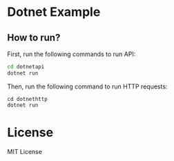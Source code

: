 # Dotnet Example

## How to run?

First, run the following commands to run API:

```bash
cd dotnetapi
dotnet run
```

Then, run the following command to run HTTP requests:

```
cd dotnethttp
dotnet run
```

# License

MIT License
